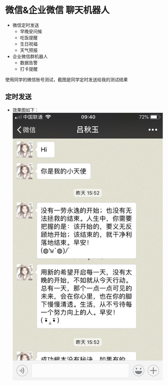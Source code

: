 # 微信&企业微信 聊天机器人
- 微信定时发送
  + 早晚安问候
  + 吃饭提醒
  + 生日祝福
  + 天气预报
- 企业微信群机器人
  + 数据告警
  + 打卡提醒
  
使用同学的微信账号测试，截图是同学定时发送给我的测试结果
    
## 定时发送

- 效果图如下：
![聊天截图](https://github.com/ElsaQf/LearningDataScienceIntern/blob/master/ChatRobot/%E8%81%8A%E5%A4%A9%E6%88%AA%E5%9B%BE.png)
